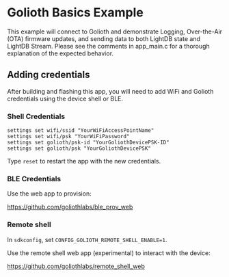 # Golioth Basics Example

This example will connect to Golioth and demonstrate Logging, Over-the-Air (OTA)
firmware updates, and sending data to both LightDB state and LightDB Stream.
Please see the comments in app_main.c for a thorough explanation of the expected
behavior.

## Adding credentials

After building and flashing this app, you will need to add WiFi and Golioth
credentials using the device shell or BLE.

### Shell Credentials

```console
settings set wifi/ssid "YourWiFiAccessPointName"
settings set wifi/psk "YourWiFiPassword"
settings set golioth/psk-id "YourGoliothDevicePSK-ID"
settings set golioth/psk "YourGoliothDevicePSK"
```

Type `reset` to restart the app with the new credentials.

### BLE Credentials

Use the web app to provision:

https://github.com/goliothlabs/ble_prov_web

### Remote shell

In `sdkconfig`, set `CONFIG_GOLIOTH_REMOTE_SHELL_ENABLE=1`.

Use the remote shell web app (experimental) to interact with the device:

https://github.com/goliothlabs/remote_shell_web
